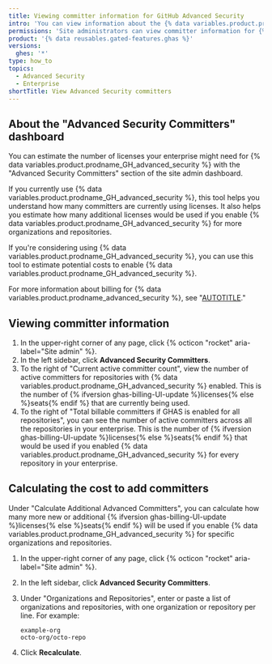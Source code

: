 ```yaml
---
title: Viewing committer information for GitHub Advanced Security
intro: 'You can view information about the {% data variables.product.prodname_GH_advanced_security %} committers for your enterprise and calculate the cost for additional committers with the site admin dashboard.'
permissions: 'Site administrators can view committer information for {% data variables.product.prodname_GH_advanced_security %}.'
product: '{% data reusables.gated-features.ghas %}'
versions:
  ghes: '*'
type: how_to
topics:
  - Advanced Security
  - Enterprise
shortTitle: View Advanced Security committers
---
```


## About the "Advanced Security Committers" dashboard

You can estimate the number of licenses your enterprise might need for {% data variables.product.prodname_GH_advanced_security %} with the "Advanced Security Committers" section of the site admin dashboard.

If you currently use {% data variables.product.prodname_GH_advanced_security %}, this tool helps you understand how many committers are currently using licenses. It also helps you estimate how many additional licenses would be used if you enable {% data variables.product.prodname_GH_advanced_security %} for more organizations and repositories.

If you're considering using {% data variables.product.prodname_GH_advanced_security %}, you can use this tool to estimate potential costs to enable {% data variables.product.prodname_GH_advanced_security %}.

For more information about billing for {% data variables.product.prodname_advanced_security %}, see "[AUTOTITLE](/billing/managing-billing-for-github-advanced-security/about-billing-for-github-advanced-security)."

## Viewing committer information

1. In the upper-right corner of any page, click {% octicon "rocket" aria-label="Site admin" %}.
1. In the left sidebar, click **Advanced Security Committers**.
1. To the right of "Current active committer count", view the number of active committers for repositories with {% data variables.product.prodname_GH_advanced_security %} enabled. This is the number of {% ifversion ghas-billing-UI-update %}licenses{% else %}seats{% endif %} that are currently being used.
1. To the right of "Total billable committers if GHAS is enabled for all repositories", you can see the number of active committers across all the repositories in your enterprise. This is the number of {% ifversion ghas-billing-UI-update %}licenses{% else %}seats{% endif %} that would be used if you enabled {% data variables.product.prodname_GH_advanced_security %} for every repository in your enterprise.

## Calculating the cost to add committers
Under "Calculate Additional Advanced Committers", you can calculate how many more new or additional {% ifversion ghas-billing-UI-update %}licenses{% else %}seats{% endif %} will be used if you enable {% data variables.product.prodname_GH_advanced_security %} for specific organizations and repositories.

1. In the upper-right corner of any page, click {% octicon "rocket" aria-label="Site admin" %}.
1. In the left sidebar, click **Advanced Security Committers**.
1. Under "Organizations and Repositories", enter or paste a list of organizations and repositories, with one organization or repository per line. For example:

   ```
   example-org
   octo-org/octo-repo
   ```
1. Click **Recalculate**.
